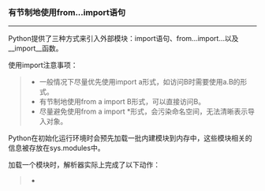 ### 有节制地使用from...import语句

---

Python提供了三种方式来引入外部模块：import语句、from...import...以及__import__函数。

使用import注意事项：
> * 一般情况下尽量优先使用import a形式，如访问B时需要使用a.B的形式。
> * 有节制地使用from a import B形式，可以直接访问B。
> * 尽量避免使用from a import *形式，会污染命名空间，无法清晰表示导入对象。

Python在初始化运行环境时会预先加载一批内建模块到内存中，这些模块相关的信息被存放在sys.modules中。

加载一个模块时，解析器实际上完成了以下动作：
> *
